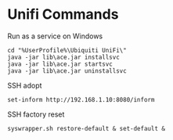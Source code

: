 # Unifi Commands
Run as a service on Windows
```
cd "%UserProfile%\Ubiquiti UniFi\"
java -jar lib\ace.jar installsvc
java -jar lib\ace.jar startsvc
java -jar lib\ace.jar uninstallsvc
```
SSH adopt
```
set-inform http://192.168.1.10:8080/inform
```
SSH factory reset
```
syswrapper.sh restore-default & set-default &
```

